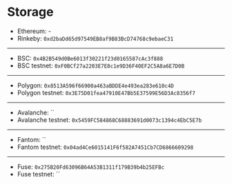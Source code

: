 # Storage

- Ethereum: -
- Rinkeby: `0xd2baDd65d97549EB8af9B83BcD74768c9ebaeC31`

---

- BSC: `0x4B2B549d0Be6013f30221f23d0165587cAc3f888`
- BSC testnet: `0xF0BCf27a2203E7E8c1e9D36F40EF2C5A8a6E7D0B`

---

- Polygon: `0x8513A596f66900a463aBDDE4e493ea283e610c4D`
- Polygon testnet: `0x3E75D01fea47910E47Bb5E37599E56D3Ac8356f7`

---

- Avalanche: ``
- Avalanche testnet: `0x5459FC584868C68883691d0073c1394c4EbC5E7b`

---

- Fantom: ``
- Fantom testnet: `0x04ad4Ce6015141F6f582A7451Cb7CD6866609298`

---

- Fuse: `0x275B20Fd63096B64A53B1311f179B39b4b25EFBc`
- Fuse testnet: ``
